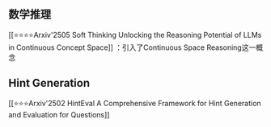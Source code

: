 
## 数学推理
[[⭐⭐⭐⭐Arxiv'2505 Soft Thinking Unlocking the Reasoning Potential of LLMs in Continuous Concept Space]] ：引入了Continuous Space Reasoning这一概念


## Hint Generation 
[[⭐⭐⭐Arxiv'2502 HintEval A Comprehensive Framework for Hint Generation and Evaluation for Questions]]
